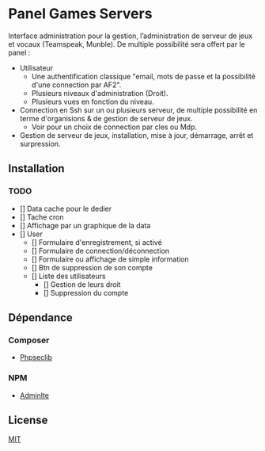 # Panel Games ServersInterface administration pour la gestion, l’administration de serveur de jeux et vocaux (Teamspeak, Munble). De multiple possibilité sera offert par le panel :* Utilisateur  * Une authentification classique "email, mots de passe et la possibilité d'une connection par AF2".  * Plusieurs niveaux d'administration (Droit).  * Plusieurs vues en fonction du niveau.* Connection en Ssh sur un ou plusieurs serveur, de multiple possibilité en terme d'organisions & de gestion de serveur de jeux.  * Voir pour un choix de connection par cles ou Mdp.* Gestion de serveur de jeux, installation, mise à jour, démarrage, arrêt et surpression.## Installation### TODO- [] Data cache pour le dedier- [] Tache cron - [] Affichage par un graphique de la data- [] User  - [] Formulaire d'enregistrement, si activé  - [] Formulaire de connection/déconnection  - [] Formulaire ou affichage de simple information  - [] Btn de suppression de son compte  - [] Liste des utilisateurs    - [] Gestion de leurs droit    - [] Suppression du compte## Dépendance### Composer* [Phpseclib](http://phpseclib.sourceforge.net/)### NPM* [Adminlte](https://adminlte.io/)## License[MIT](#LICENSE)